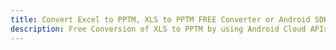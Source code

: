 ---title: Convert Excel to PPTM, XLS to PPTM FREE Converter or Android SDKdescription: Free Conversion of XLS to PPTM by using Android Cloud APIs & SDKs. Also Create, Edit & Render Microsoft Excel, CSV and SpreadsheetML worksheets or spreadsheet in the Cloud.---